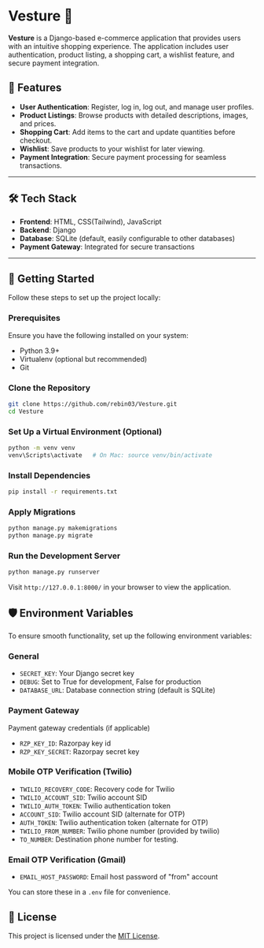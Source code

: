 # Vesture 🛒

**Vesture** is a Django-based e-commerce application that provides users with an intuitive shopping experience. The application includes user authentication, product listing, a shopping cart, a wishlist feature, and secure payment integration.

<!-- ## 🌍 Live Demo

You can access the live project here:  
**[Vesture Live](https://your-live-link.com)**  
 -->


## 🌟 Features

- **User Authentication**: Register, log in, log out, and manage user profiles.
- **Product Listings**: Browse products with detailed descriptions, images, and prices.
- **Shopping Cart**: Add items to the cart and update quantities before checkout.
- **Wishlist**: Save products to your wishlist for later viewing.
- **Payment Integration**: Secure payment processing for seamless transactions.

---

## 🛠️ Tech Stack

- **Frontend**: HTML, CSS(Tailwind), JavaScript
- **Backend**: Django
- **Database**: SQLite (default, easily configurable to other databases)
- **Payment Gateway**: Integrated for secure transactions

---

## 🚀 Getting Started

Follow these steps to set up the project locally:

### Prerequisites

Ensure you have the following installed on your system:
- Python 3.9+ 
- Virtualenv (optional but recommended)
- Git

### Clone the Repository

```bash
git clone https://github.com/rebin03/Vesture.git
cd Vesture
```

### Set Up a Virtual Environment (Optional)

```bash
python -m venv venv
venv\Scripts\activate   # On Mac: source venv/bin/activate
```

### Install Dependencies

```bash
pip install -r requirements.txt
```

### Apply Migrations

```bash
python manage.py makemigrations
python manage.py migrate
```

### Run the Development Server

```bash
python manage.py runserver
```
Visit `http://127.0.0.1:8000/` in your browser to view the application.


## 🛡️ Environment Variables

To ensure smooth functionality, set up the following environment variables:

### General

- `SECRET_KEY`: Your Django secret key
- `DEBUG`: Set to True for development, False for production
- `DATABASE_URL`: Database connection string (default is SQLite)

### Payment Gateway
Payment gateway credentials (if applicable)
- `RZP_KEY_ID`: Razorpay key id
- `RZP_KEY_SECRET`: Razorpay secret key

### Mobile OTP Verification (Twilio)

- `TWILIO_RECOVERY_CODE`: Recovery code for Twilio
- `TWILIO_ACCOUNT_SID`: Twilio account SID
- `TWILIO_AUTH_TOKEN`: Twilio authentication token
- `ACCOUNT_SID`: Twilio account SID (alternate for OTP)
- `AUTH_TOKEN`: Twilio authentication token (alternate for OTP)
- `TWILIO_FROM_NUMBER`: Twilio phone number (provided by twilio)
- `TO_NUMBER`: Destination phone number for testing.

### Email OTP Verification (Gmail)

- `EMAIL_HOST_PASSWORD`: Email host password of "from" account

You can store these in a `.env` file for convenience.


## 📜 License
This project is licensed under the [MIT License](LICENSE).